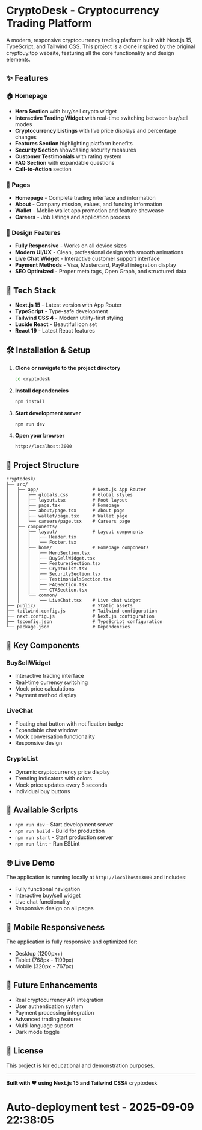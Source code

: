 # CryptoDesk - Cryptocurrency Trading Platform

A modern, responsive cryptocurrency trading platform built with Next.js 15, TypeScript, and Tailwind CSS. This project is a clone inspired by the original cryptbuy.top website, featuring all the core functionality and design elements.

## ✨ Features

### 🏠 Homepage
- **Hero Section** with buy/sell crypto widget
- **Interactive Trading Widget** with real-time switching between buy/sell modes
- **Cryptocurrency Listings** with live price displays and percentage changes
- **Features Section** highlighting platform benefits
- **Security Section** showcasing security measures
- **Customer Testimonials** with rating system
- **FAQ Section** with expandable questions
- **Call-to-Action** section

### 📱 Pages
- **Homepage** - Complete trading interface and information
- **About** - Company mission, values, and funding information
- **Wallet** - Mobile wallet app promotion and feature showcase
- **Careers** - Job listings and application process

### 🎨 Design Features
- **Fully Responsive** - Works on all device sizes
- **Modern UI/UX** - Clean, professional design with smooth animations
- **Live Chat Widget** - Interactive customer support interface
- **Payment Methods** - Visa, Mastercard, PayPal integration display
- **SEO Optimized** - Proper meta tags, Open Graph, and structured data

## 🚀 Tech Stack

- **Next.js 15** - Latest version with App Router
- **TypeScript** - Type-safe development
- **Tailwind CSS 4** - Modern utility-first styling
- **Lucide React** - Beautiful icon set
- **React 19** - Latest React features

## 🛠️ Installation & Setup

1. **Clone or navigate to the project directory**
   ```bash
   cd cryptodesk
   ```

2. **Install dependencies**
   ```bash
   npm install
   ```

3. **Start development server**
   ```bash
   npm run dev
   ```

4. **Open your browser**
   ```
   http://localhost:3000
   ```

## 📁 Project Structure

```
cryptodesk/
├── src/
│   ├── app/                    # Next.js App Router
│   │   ├── globals.css         # Global styles
│   │   ├── layout.tsx          # Root layout
│   │   ├── page.tsx            # Homepage
│   │   ├── about/page.tsx      # About page
│   │   ├── wallet/page.tsx     # Wallet page
│   │   └── careers/page.tsx    # Careers page
│   ├── components/
│   │   ├── layout/             # Layout components
│   │   │   ├── Header.tsx
│   │   │   └── Footer.tsx
│   │   ├── home/               # Homepage components
│   │   │   ├── HeroSection.tsx
│   │   │   ├── BuySellWidget.tsx
│   │   │   ├── FeaturesSection.tsx
│   │   │   ├── CryptoList.tsx
│   │   │   ├── SecuritySection.tsx
│   │   │   ├── TestimonialsSection.tsx
│   │   │   ├── FAQSection.tsx
│   │   │   └── CTASection.tsx
│   │   └── common/
│   │       └── LiveChat.tsx    # Live chat widget
├── public/                     # Static assets
├── tailwind.config.js          # Tailwind configuration
├── next.config.js              # Next.js configuration
├── tsconfig.json               # TypeScript configuration
└── package.json                # Dependencies
```

## 🎯 Key Components

### BuySellWidget
- Interactive trading interface
- Real-time currency switching
- Mock price calculations
- Payment method display

### LiveChat
- Floating chat button with notification badge
- Expandable chat window
- Mock conversation functionality
- Responsive design

### CryptoList
- Dynamic cryptocurrency price display
- Trending indicators with colors
- Mock price updates every 5 seconds
- Individual buy buttons

## 🚀 Available Scripts

- `npm run dev` - Start development server
- `npm run build` - Build for production
- `npm run start` - Start production server
- `npm run lint` - Run ESLint

## 🌐 Live Demo

The application is running locally at `http://localhost:3000` and includes:
- Fully functional navigation
- Interactive buy/sell widget
- Live chat functionality
- Responsive design on all pages

## 📱 Mobile Responsiveness

The application is fully responsive and optimized for:
- Desktop (1200px+)
- Tablet (768px - 1199px)
- Mobile (320px - 767px)

## 🔮 Future Enhancements

- Real cryptocurrency API integration
- User authentication system
- Payment processing integration
- Advanced trading features
- Multi-language support
- Dark mode toggle

## 📄 License

This project is for educational and demonstration purposes.

---

**Built with ❤️ using Next.js 15 and Tailwind CSS**# cryptodesk
# Auto-deployment test - 2025-09-09 22:38:05
